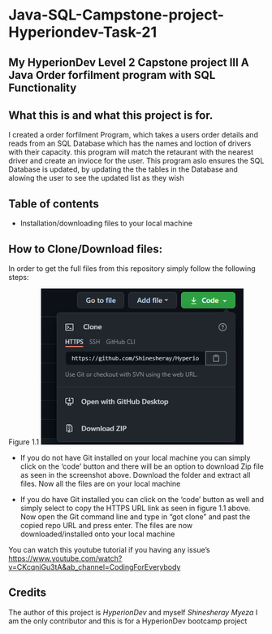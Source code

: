 # Java-SQL-Campstone-project-Hyperiondev-Task-21
## My HyperionDev Level 2 Capstone project III A Java Order forfilment program with SQL Functionality


## What this is and what this project is for.
I created a order forfilment Program, which takes a users order details and reads from an SQL Database which has the names and loction of drivers with their capacity. this program will match the retaurant with the nearest driver and create an invioce for the user.
This program aslo ensures the SQL Database is updated, by updating the the tables in the Database and alowing the user to see the updated list as they wish
 
## Table of contents
* Installation/downloading files to your local machine
 
## How to Clone/Download files:
In order to get the full files from this repository simply follow the following steps:

Figure 1.1 ![alt text](https://github.com/Shinesheray/readme-images/blob/main/Download_files.jpeg?raw=true)

* If you do not have Git installed on your local machine you can simply click on the ‘code’ button and there will be an option to download Zip file as seen in the screenshot above. Download the folder and extract all files. Now all the files are on your local machine


* If you do have Git installed you can click on the ‘code’ button as well and simply select to copy the HTTPS URL link as seen in figure 1.1 above. Now open the Git command  line and type in “got clone” and past the copied repo URL and press enter. The files are now downloaded/installed onto your local machine

You can watch this youtube tutorial if you having any issue’s https://www.youtube.com/watch?v=CKcqniGu3tA&ab_channel=CodingForEverybody 

 
## Credits
The author of this project is *HyperionDev* and myself *Shinesheray Myeza*
I am the only contributor and this is for a HyperionDev bootcamp project
